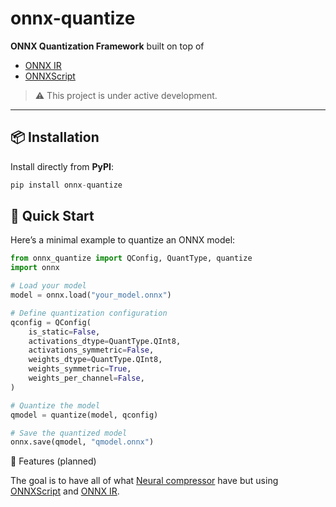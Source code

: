 # onnx-quantize

**ONNX Quantization Framework** built on top of  
- [ONNX IR](https://github.com/onnx/ir-py)  
- [ONNXScript](https://github.com/microsoft/onnxscript)  

> ⚠️ This project is under active development.

---

## 📦 Installation

Install directly from **PyPI**:

```python
pip install onnx-quantize
```

## 🚀 Quick Start

Here’s a minimal example to quantize an ONNX model:
```python
from onnx_quantize import QConfig, QuantType, quantize 
import onnx

# Load your model
model = onnx.load("your_model.onnx")

# Define quantization configuration
qconfig = QConfig(
    is_static=False,
    activations_dtype=QuantType.QInt8,
    activations_symmetric=False,
    weights_dtype=QuantType.QInt8,
    weights_symmetric=True,
    weights_per_channel=False,
)

# Quantize the model
qmodel = quantize(model, qconfig)

# Save the quantized model
onnx.save(qmodel, "qmodel.onnx")
```

🧩 Features (planned)

The goal is to have all of what [Neural compressor](https://github.com/onnx/neural-compressor) have but using 
[ONNXScript](https://github.com/microsoft/onnxscript) and [ONNX IR](https://github.com/onnx/ir-py).